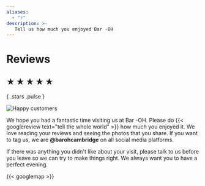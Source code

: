 ```yaml
---
aliases:
  - "r"
description: >-
   Tell us how much you enjoyed Bar -OH
---
```


# Reviews

## ★ ★ ★ ★ ★
{ .stars .pulse }

![Happy customers](images/happy.jpeg)

We hope you had a fantastic time visiting us at Bar -OH.  Please do
{{< googlereview text="tell the whole world" >}} how much you enjoyed
it.  We love reading your reviews and seeing the photos that you
share.  If you want to tag us, we are **@barohcambridge** on all
social media platforms.

If there was anything you didn't like about your visit, please talk to
us before you leave so we can try to make things right.  We always
want you to have a perfect evening.

{{< googlemap >}}
